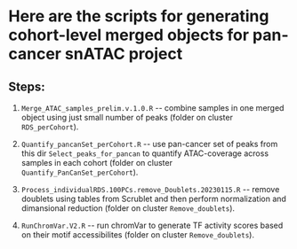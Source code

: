 # Here are the scripts for generating cohort-level merged objects for pan-cancer snATAC project

## Steps:

1. ```Merge_ATAC_samples_prelim.v.1.0.R``` -- combine samples in one merged object using just small number of peaks (folder on cluster ```RDS_perCohort```).

2. ```Quantify_pancanSet_perCohort.R``` -- use pan-cancer set of peaks from this dir ```Select_peaks_for_pancan``` to quantify ATAC-coverage across samples in each cohort (folder on cluster ```Quantify_PanCanSet_perCohort```).

3. ```Process_individualRDS.100PCs.remove_Doublets.20230115.R``` -- remove doublets using tables from Scrublet and then perform normalization and dimansional reduction (folder on cluster ```Remove_doublets```).


4. ```RunChromVar.V2.R``` -- run chromVar to generate TF activity scores based on their motif accessibilites (folder on cluster ```Remove_doublets```).